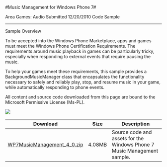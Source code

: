 #Music Management for Windows Phone 7#

Area
Games: Audio
Submitted
12/20/2010
Code Sample

---

Sample Overview

To be accepted into the Windows Phone Marketplace, apps and games must meet the Windows Phone Certification Requirements. The requirements around music playback in games can be particularly tricky, especially when responding to external events that require pausing the music.

To help your games meet these requirements, this sample provides a BackgroundMusicManager class that encapsulates the functionality necessary to safely and reliably play, stop, and resume music in your game, while automatically responding to phone events.

All content and source code downloaded from this page are bound to the Microsoft Permissive License (Ms-PL).

![](https://github.com/simondarksidej/XNAGameStudio/blob/master/Images/musicmanagement1.png) 

 
Download | Size | Description
---|---|---|
[WP7MusicManagement_4_0.zip](https://github.com/simondarksidej/XNAGameStudio/blob/master/Samples/WP7MusicManagement_4_0.zip?raw=true) | 4.08MB | Source code and assets for the Windows Phone 7 Music Management sample.